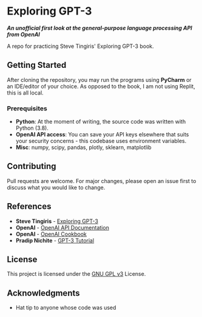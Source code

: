 # Exploring GPT-3
**_An unofficial first look at the general-purpose language processing API from OpenAI_**

A repo for practicing Steve Tingiris' Exploring GPT-3 book.

## Getting Started

After cloning the repository, you may run the programs using **PyCharm** or an IDE/editor of your choice. As opposed to the book, I am not using Replit, this is all local.

### Prerequisites

- **Python**: At the moment of writing, the source code was written with Python (3.8).
- **OpenAI API access**: You can save your API keys elsewhere that suits your security concerns - this codebase uses environment variables.
- **Misc**: numpy, scipy, pandas, plotly, sklearn, matplotlib

## Contributing

Pull requests are welcome. For major changes, please open an issue first to discuss what you would like to change.

## References

* **Steve Tingiris** - [Exploring GPT-3](https://www.packtpub.com/product/exploring-gpt-3/9781800563193)
* **OpenAI** - [OpenAI API Documentation](https://beta.openai.com/docs)
* **OpenAI** - [OpenAI Cookbook](https://github.com/openai/openai-cookbook)
* **Pradip Nichite** - [GPT-3 Tutorial](https://www.youtube.com/playlist?list=PLAMHV77MSKJ4QOIS86OiXMtb3-4TUUzho)

## License

This project is licensed under the [GNU GPL v3](https://choosealicense.com/licenses/gpl-3.0/) License.

## Acknowledgments

* Hat tip to anyone whose code was used
